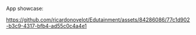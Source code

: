 App showcase:

https://github.com/ricardonovelot/Edutainment/assets/84286086/77c1d902-b3c9-4317-bfb4-ad55c0c4a4e1
